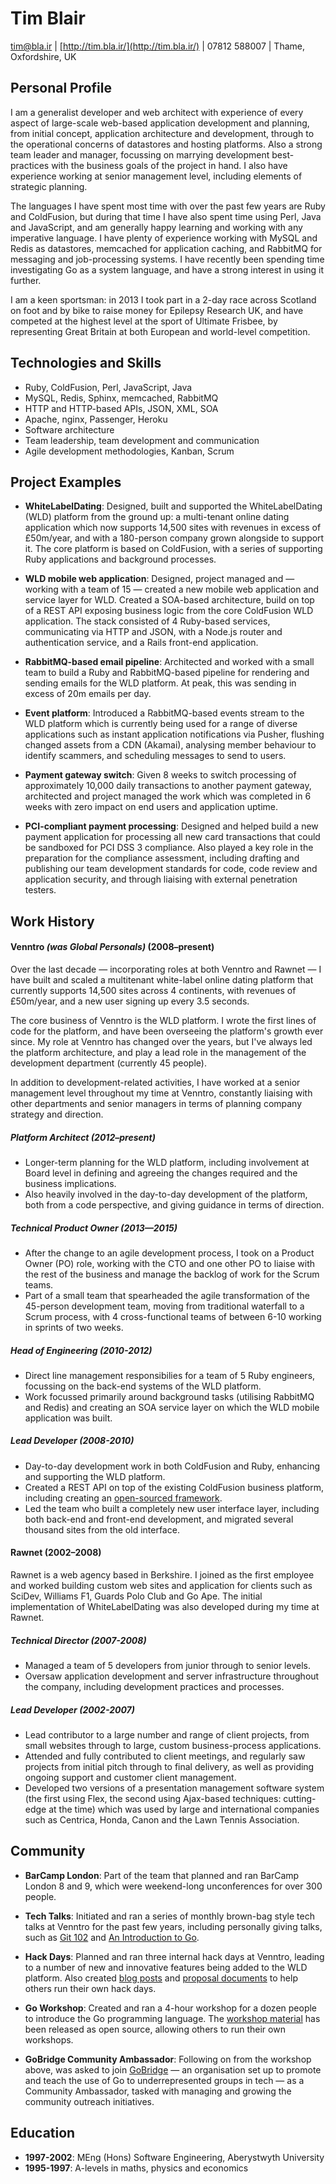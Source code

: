 # Tim Blair

  [tim@bla.ir](mailto:tim@bla.ir)
| [http://tim.bla.ir/](http://tim.bla.ir/)
| 07812 588007
| Thame, Oxfordshire, UK

## Personal Profile

I am a generalist developer and web architect with experience of every aspect
of large-scale web-based application development and planning, from initial
concept, application architecture and development, through to the operational
concerns of datastores and hosting platforms.  Also a strong team leader and
manager, focussing on marrying development best-practices with the business
goals of the project in hand.  I also have experience working at senior
management level, including elements of strategic planning.  

The languages I have spent most time with over the past few years are Ruby and
ColdFusion, but during that time I have also spent time using Perl, Java and
JavaScript, and am generally happy learning and working with any imperative
language. I have plenty of experience working with MySQL and Redis as
datastores, memcached for application caching, and RabbitMQ for messaging and
job-processing systems. I have recently been spending time investigating Go as
a system language, and have a strong interest in using it further.

I am a keen sportsman: in 2013 I took part in a 2-day race across Scotland on
foot and by bike to raise money for Epilepsy Research UK, and have competed at
the highest level at the sport of Ultimate Frisbee, by representing Great
Britain at both European and world-level competition.

## Technologies and Skills

* Ruby, ColdFusion, Perl, JavaScript, Java
* MySQL, Redis, Sphinx, memcached, RabbitMQ
* HTTP and HTTP-based APIs, JSON, XML, SOA
* Apache, nginx, Passenger, Heroku
* Software architecture
* Team leadership, team development and communication
* Agile development methodologies, Kanban, Scrum

## Project Examples

* **WhiteLabelDating**: Designed, built and supported the WhiteLabelDating
  (WLD) platform from the ground up: a multi-tenant online dating application
  which now supports 14,500 sites with revenues in excess of £50m/year, and
  with a 180-person company grown alongside to support it.  The core platform
  is based on ColdFusion, with a series of supporting Ruby applications and
  background processes.

* **WLD mobile web application**: Designed, project managed and — working with
  a team of 15 — created a new mobile web application and service layer for
  WLD.  Created a SOA-based architecture, build on top of a REST API exposing
  business logic from the core ColdFusion WLD application.  The stack consisted
  of 4 Ruby-based services, communicating via HTTP and JSON, with a Node.js
  router and authentication service, and a Rails front-end application.

* **RabbitMQ-based email pipeline**: Architected and worked with a small team
  to build a Ruby and RabbitMQ-based pipeline for rendering and sending emails
  for the WLD platform.  At peak, this was sending in excess of 20m emails per
  day.

* **Event platform**: Introduced a RabbitMQ-based events stream to the WLD
  platform which is currently being used for a range of diverse applications
  such as instant application notifications via Pusher, flushing changed assets
  from a CDN (Akamai), analysing member behaviour to identify scammers, and
  scheduling messages to send to users.

* **Payment gateway switch**: Given 8 weeks to switch processing of
  approximately 10,000 daily transactions to another payment gateway,
  architected and project managed the work which was completed in 6 weeks with
  zero impact on end users and application uptime.

* **PCI-compliant payment processing**: Designed and helped build a new payment
  application for processing all new card transactions that could be sandboxed
  for PCI DSS 3 compliance. Also played a key role in the preparation for the
  compliance assessment, including drafting and publishing our team development
  standards for code, code review and application security, and through
  liaising with external penetration testers.

## Work History

#### Venntro _(was Global Personals)_ (2008–present)

Over the last decade — incorporating roles at both Venntro and Rawnet — I have
built and scaled a multitenant white-label online dating platform that
currently supports 14,500 sites across 4 continents, with revenues of
£50m/year, and a new user signing up every 3.5 seconds.

The core business of Venntro is the WLD platform.  I wrote the first lines of
code for the platform, and have been overseeing the platform's growth ever
since.  My role at Venntro has changed over the years, but I've always led the
platform architecture, and play a lead role in the management of the
development department (currently 45 people).

In addition to development-related activities, I have worked at a senior
management level throughout my time at Venntro, constantly liaising with other
departments and senior managers in terms of planning company strategy and
direction.

##### Platform Architect (2012–present)

* Longer-term planning for the WLD platform, including involvement at Board
  level in defining and agreeing the changes required and the business
  implications.
* Also heavily involved in the day-to-day development of the platform, both
  from a code perspective, and giving guidance in terms of direction.

##### Technical Product Owner (2013—2015)

* After the change to an agile development process, I took on a Product Owner
  (PO) role, working with the CTO and one other PO to liaise with the rest of
  the business and manage the backlog of work for the Scrum teams.
* Part of a small team that spearheaded the agile transformation of the
  45-person development team, moving from traditional waterfall to a Scrum
  process, with 4 cross-functional teams of between 6-10 working in sprints of
  two weeks.

##### Head of Engineering (2010-2012)

* Direct line management responsibilies for a team of 5 Ruby engineers,
  focussing on the back-end systems of the WLD platform.
* Work focussed primarily around background tasks (utilising RabbitMQ and
  Redis) and creating an SOA service layer on which the WLD mobile application
  was built.

##### Lead Developer (2008-2010)

* Day-to-day development work in both ColdFusion and Ruby, enhancing and
  supporting the WLD platform.
* Created a REST API on top of the existing ColdFusion business platform,
  including creating an [open-sourced
  framework](https://github.com/timblair/restfulcf).
* Led the team who built a completely new user interface layer, including both
  back-end and front-end development, and migrated several thousand sites from
  the old interface.

#### Rawnet (2002–2008)

Rawnet is a web agency based in Berkshire.  I joined as the first employee and
worked building custom web sites and application for clients such as SciDev,
Williams F1, Guards Polo Club and Go Ape.  The initial implementation of
WhiteLabelDating was also developed during my time at Rawnet.

##### Technical Director (2007-2008)

* Managed a team of 5 developers from junior through to senior levels.
* Oversaw application development and server infrastructure throughout the
  company, including development practices and processes.

##### Lead Developer (2002-2007)

* Lead contributor to a large number and range of client projects, from small
  websites through to large, custom business-process applications.
* Attended and fully contributed to client meetings, and regularly saw projects
  from initial pitch through to final delivery, as well as providing ongoing
  support and customer client management.
* Developed two versions of a presentation management software system (the
  first using Flex, the second using Ajax-based techniques: cutting-edge at the
  time) which was used by large and international companies such as Centrica,
  Honda, Canon and the Lawn Tennis Association.

## Community

* **BarCamp London**: Part of the team that planned and ran BarCamp London 8
  and 9, which were weekend-long unconferences for over 300 people.

* **Tech Talks**: Initiated and ran a series of monthly brown-bag style tech
  talks at Venntro for the past few years, including personally giving talks,
  such as [Git 102](http://teajay.be/git-102) and [An Introduction to
  Go](http://teajay.be/an-introduction-to-go).

* **Hack Days**: Planned and ran three internal hack days at Venntro, leading
  to a number of new and innovative features being added to the WLD platform.
  Also created [blog posts](http://teajay.be/how-to-run-a-hack-day) and
  [proposal documents](http://www.scribd.com/doc/89031105/Hack-Day-Proposal) to
  help others run their own hack days.

* **Go Workshop**: Created and ran a 4-hour workshop for a dozen people to
  introduce the Go programming language.  The [workshop
  material](https://www.gitbook.com/book/timblair/go-102/details) has been
  released as open source, allowing others to run their own workshops.

* **GoBridge Community Ambassador**: Following on from the workshop above, was
  asked to join [GoBridge](http://golangbridge.org/) — an organisation set up
  to promote and teach the use of Go to underrepresented groups in tech — as a
  Community Ambassador, tasked with managing and growing the community outreach
  initiatives.

## Education

* **1997-2002**: MEng (Hons) Software Engineering, Aberystwyth University
* **1995-1997**: A-levels in maths, physics and economics
